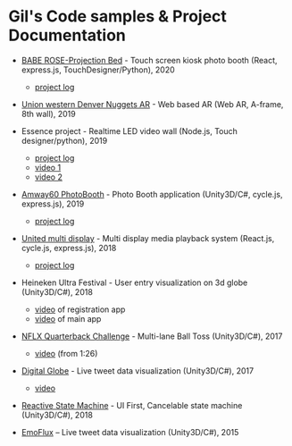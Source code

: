 # Gil's Code samples & Project Documentation

* [BABE ROSE-Projection Bed](BABEROSE/) - Touch screen kiosk photo booth (React, express.js, TouchDesigner/Python), 2020
    * [project log](https://drive.google.com/open?id=1UpzV4eSG3WeJ0lvu2N6QV35moPl6eFwikoFQZV6edZg)
    
* [Union western Denver Nuggets AR](nugget-ar/) - Web based AR (Web AR, A-frame, 8th wall), 2019

* Essence project - Realtime LED video wall (Node.js, Touch designer/python), 2019

    * [project log](https://drive.google.com/open?id=1dsEI2v1vZrTXvmbCBxExUh23aZrkQo7WdQchOv7N3ck)
    * [video 1](https://drive.google.com/open?id=11MumIRb6HgVxupz3T0e6cssCEh3I7u_q)
    * [video 2](https://drive.google.com/open?id=1oavkfJSVN0g8lPlVbC-tNSsl7w_IpUyN)

* [Amway60 PhotoBooth](amway/) - Photo Booth application (Unity3D/C#, cycle.js, express.js), 2019
    * [project log](https://drive.google.com/open?id=1_FNLEkTlt3Qpxq4VonpHcFzoK1tS_w1LoUaZiastDMk)

* [United multi display](united/) - Multi display media playback system (React.js, cycle.js, express.js), 2018
    
    * [project log](https://drive.google.com/open?id=1RMOwY5s3ULXyCe8iuEjn6LlHoBPlGxM3L5q5pxPObfI)

* Heineken Ultra Festival - User entry visualization on 3d globe (Unity3D/C#), 2018

    * [video](https://drive.google.com/file/d/1_lOQdqi0DFiU484zocknd3g7_Bb_1q0z/view) of registration app
    * [video](https://drive.google.com/file/d/1Y4Jm9JhzeiH7oPcrZJmUEdBHkizNMnC2/view) of main app  

* [NFLX Quarterback Challenge](https://github.com/sendtogil/qb_challenge) - Multi-lane Ball Toss (Unity3D/C#), 2017

    * [video](https://drive.google.com/file/d/1S7QU8KGrZdbWbVP9blg0eZ18B8zLH9Gi/view) (from 1:26)

* [Digital Globe](https://github.com/sendtogil/M1_data_globe) - Live tweet data visualization (Unity3D/C#), 2017
    
    * [video](https://vimeo.com/183695618)

* [Reactive State Machine](https://github.com/sendtogil/RxStateMachine/tree/master/Old) - UI First, Cancelable state machine (Unity3D/C#), 2018

* [EmoFlux](https://github.com/sendtogil/EmoFlux_Processing) – Live tweet data visualization (Unity3D/C#), 2015